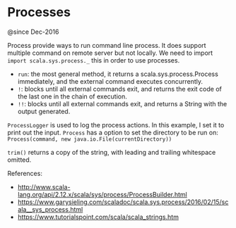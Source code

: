 # Processes

@since Dec-2016

Process provide ways to run command line process. It does support multiple command on remote server but not locally.
We need to import `import scala.sys.process._` this in order to use processes. 

- `run`: the most general method, it returns a scala.sys.process.Process immediately, and the external command executes concurrently.
- `!`: blocks until all external commands exit, and returns the exit code of the last one in the chain of execution.
- `!!`: blocks until all external commands exit, and returns a String with the output generated.

`ProcessLogger` is used to log the process actions. In this example, I set it to print out the input.
`Process` has a option to set the directory to be run on: `Process(command, new java.io.File(currentDirectory))`

`trim()` returns a copy of the string, with leading and trailing whitespace omitted.

References:
- http://www.scala-lang.org/api/2.12.x/scala/sys/process/ProcessBuilder.html
- https://www.garysieling.com/scaladoc/scala.sys.process/2016/02/15/scala__sys_process.html
- https://www.tutorialspoint.com/scala/scala_strings.htm
